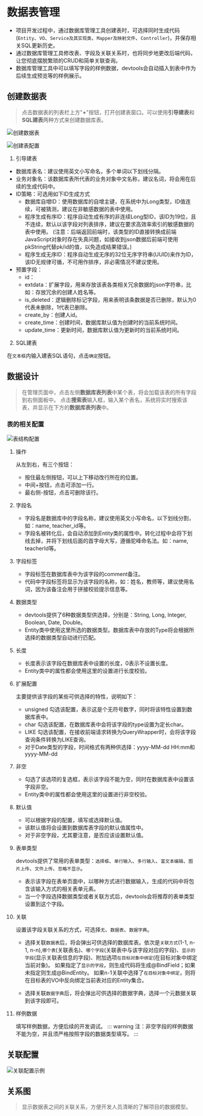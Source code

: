 # 数据表管理
* 项目开发过程中，通过数据库管理工具创建表时，可选择同时生成代码(`Entity`、`VO`、`Service及其实现类`、`Mapper及映射文件`、`Controller`)，并保存相关SQL更新历史。
* 通过数据库管理工具修改表、字段及关联关系时，也将同步地更改后端代码，让您彻底摆脱繁琐的CRUD和简单关联查询。
* 数据库管理工具中可以填写字段的样例数据，devtools会自动插入到表中作为后续生成预览等的样例展示。

## 创建数据表
>  点击数据表的列表栏上方"**+**"按钮，打开创建表窗口。可以使用**引导建表**和**SQL建表**两种方式来创建数据库表。

![创建数据表](./images/add-table-btn.png)

![创建表配置](./images/add-table-panel.jpg)

1. 引导建表

* 数据库表名：建议使用英文小写命名，多个单词以下划线分隔。
* 业务对象名：该数据库表所代表的业务对象中文名称，建议名词，将会用在后续的生成代码中。
* ID策略：可选用如下ID生成方式
    * 数据库自增ID：使用数据库的自增主键，在系统中为Long类型，ID值连续，可被猜测，建议在非敏感数据的表中使用。
    * 程序生成有序ID：程序自动生成有序的非连续Long型ID，该ID为19位，且不连续，默认以该字段对列表排序，建议在要求高效率索引的敏感数据的表中使用。 (注意：后端返回前端时，该类型的ID直接转换成前端JavaScript对象时存在失真问题，如接收到json数据后前端可使用pkString代替pk/id的值，以免造成结果错误。)
    * 程序生成无序ID：程序自动生成无序的32位无序字符串(UUID)来作为ID，该ID无规律可循，不可用作排序，非必需情况不建议使用。
* 预置字段：
    * id：
    * extdata：扩展字段，用来存放该表各类相关冗余数据的json字符串，比如：存放冗余的创建人姓名等。
    * is_deleted：逻辑删除标记字段，用来表明该条数据是否已删除，默认为0代表未删除，1代表已删除。
    * create_by：创建人id。
    * create_time：创建时间，数据库默认值为创建时的当前系统时间。
    * update_time：更新时间，数据库默认值为更新时的当前系统时间。

2. SQL建表

在`文本框`内输入建表SQL语句，点击`确定`按钮。

## 数据设计
> 在管理页面中，点击左侧**数据库表列表**中某个表，将会加载该表的所有字段到右侧面板中。
> 点击**搜索表**输入框，输入某个表名，系统将实时搜索该表，并显示在下方的**数据库表列表**中。

### 表的相关配置

![表结构配置](./images/databases-structure.jpg)

1. 操作
    
   从左到右，有三个按钮：
   * 按住最左侧按钮，可以上下移动改行所在的位置。
   * 中间+按钮，点击可添加一行。
   * 最右侧-按钮，点击可删除该行。
2. 字段名
   * 字段名是数据库中的字段名称，建议使用英文小写命名，以下划线分割，如：name, teacher_id等。
   * 字段名被转化后，会自动添加到Entity类的属性中。转化过程中会将下划线去掉，并将下划线后面的首字母大写，遵循驼峰命名法。如：name, teacherId等。

3. 字段标签
   * 字段标签在数据库表中为该字段的comment备注。
   * 代码中字段标签将显示为该字段的名称，如：姓名，教师等，建议使用名词，因为该备注会用于拼接校验提示信息等。

4. 数据类型
   * devtools提供了6种数据类型供选择，分别是：String, Long, Integer, Boolean, Date, Double。
   * Entity类中使用这里所选的数据类型。数据库表中存放的Type将会根据所选择的数据类型自动进行匹配。

5. 长度
   * 长度表示该字段在数据库表中设置的长度，0表示不设置长度。
   * Entity类中的属性都会使用这里的设置进行长度校验。

6. 扩展配置

   主要提供该字段的某些可供选择的特性，说明如下：
   * unsigned 勾选该配置，表示这是个无符号数字，同时将该特性设置到数据库表中。
   * char 勾选该配置，在数据库表中会将该字段的type设置为定长char。
   * LIKE 勾选该配置，在接收前端请求转换为QueryWrapper时，会将该字段查询条件转换为LIKE查询。
   * 对于Date类型的字段，时间格式有两种供选择：yyyy-MM-dd HH:mm和yyyy-MM-dd

7. 非空
   * 勾选了该选项的复选框，表示该字段不能为空，同时在数据库表中设置该字段非空。
   * Entity类中的属性都会使用这里的设置进行非空校验。

8. 默认值
   * 可以根据字段的配置，填写或选择默认值。
   * 该默认值将会设置到数据库表字段的默认值属性中。
   * 对于非空字段，尤其要注意，是否应该设置默认值。

9. 表单类型
   
   devtools提供了常用的表单类型：`选择框`、`单行输入`、`多行输入`、`富文本编辑`、`图片上传`、`文件上传`、`忽略不显示`。
   * 表示该字段在表单页面中，以哪种方式进行数据输入，生成的代码中将包含该输入方式的相关表单元素。
   * 当一个字段选择数据类型或者关联方式后，devtools会将推荐的表单类型设置到这个字段。

10. 关联
   
    设置该字段关联关系的方式，可选择`无`、`数据表`、`数据字典`。
    * 选择关联`数据表`后，将会弹出可供选择的数据库表。依次是`关联方式`(1-1, n-1, n-n),`哪个表`(关联表名)、`哪个字段`(关联表中与该字段对应的字段)、`显示的字段`(显示关联表信息的字段)、附加选项`在目标对象中绑定`(在目标对象中绑定当前对象)。
      如果指定了`显示的字段`，则生成代码将生成@BindField；如果未指定则生成@BindEntity。
      如果n-1关联中选择了`在目标对象中绑定`，则将在目标表的VO中反向绑定当前表对应的Entity集合。
      
    * 选择关联`数据字典`后，将会弹出可供选择的数据字典，选择一个元数据关联到该字段即可。

11. 样例数据
   
    填写样例数据，方便后续的开发调试。
    ::: warning
    注：非空字段的样例数据不能为空，并且须严格按照字段的数据类型填写。
    ::: 
    
## 关联配置

![关联配置示例](./images/ref_demo.jpg)

## 关系图
> 显示数据表之间的关联关系，方便开发人员清晰的了解项目的数据模型。
